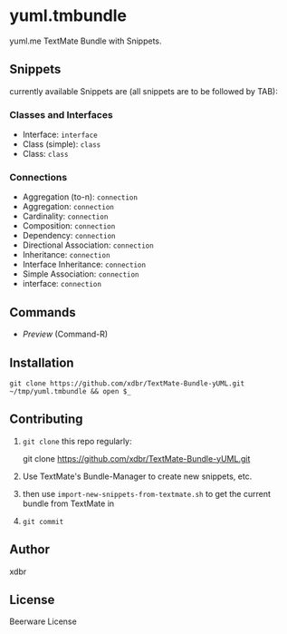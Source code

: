 yuml.tmbundle
=============

yuml.me TextMate Bundle with Snippets.

Snippets
--------

currently available Snippets are (all snippets are to be followed by TAB):

### Classes and Interfaces
* Interface: `interface`
* Class (simple): `class`
* Class: `class`

### Connections
* Aggregation (to-n): `connection`
* Aggregation: `connection`
* Cardinality: `connection`
* Composition: `connection`
* Dependency: `connection`
* Directional Association: `connection`
* Inheritance: `connection`
* Interface Inheritance: `connection`
* Simple Association: `connection`
* interface: `connection`


Commands
--------

* *Preview* (Command-R)

Installation
------------

    git clone https://github.com/xdbr/TextMate-Bundle-yUML.git ~/tmp/yuml.tmbundle && open $_

Contributing
------------

1) `git clone` this repo regularly:

    git clone https://github.com/xdbr/TextMate-Bundle-yUML.git

2) Use TextMate's Bundle-Manager to create new snippets, etc.

3) then use `import-new-snippets-from-textmate.sh` to get the current bundle from TextMate in

4) `git commit`

Author
------

xdbr

License
-------

Beerware License

